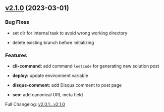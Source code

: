 ## [v2.1.0](https://github.com/ansidev/leetcode-blog/compare/v2.0.1...v2.1.0) (2023-03-01)

### Bug Fixes

- set dir for internal task to avoid wrong working directory

- delete existing branch before initializing

### Features

- **cli-command:** add command `leetcode` for generating new solution post

- **deploy:** update environment variable

- **disqus-comment:** add Disqus comment to post page

- **seo:** add canonical URL meta field

Full Changelog: [v2.0.1...v2.1.0](https://github.com/ansidev/leetcode-blog/compare/v2.0.1...v2.1.0)
